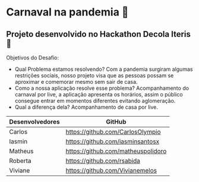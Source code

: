 # Carnaval na pandemia 🥳
## Projeto desenvolvido no Hackathon Decola Iteris 🚀

Objetivos do Desafio: 
- Qual Problema estamos resolvendo?
   Com a pandemia surgiram algumas restrições sociais, nosso projeto visa que as pessoas possam se aproximar e comemorar mesmo sem sair de casa.     
- Como a nossa aplicação resolve esse problema?
    Acompanhamento do carnaval por live, a aplicação apresenta os horários, assim o público consegue entrar em momentos diferentes evitando aglomeração.
- Qual a diferença dela?
Acompanhamento de casa por live.


| Desenvolvedores | GitHub |
| ------ | ------ |
| Carlos | https://github.com/CarlosOlympio
| Iasmin | https://github.com/iasminsantosx
| Matheus | https://github.com/matheuspolidoro
| Roberta | https://github.com/rsabida
| Viviane | https://github.com/Vivianemelos
